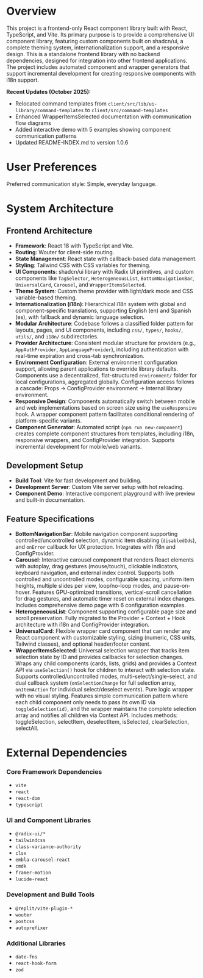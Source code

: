 # Overview

This project is a frontend-only React component library built with React, TypeScript, and Vite. Its primary purpose is to provide a comprehensive UI component library, featuring custom components built on shadcn/ui, a complete theming system, internationalization support, and a responsive design. This is a standalone frontend library with no backend dependencies, designed for integration into other frontend applications. The project includes automated component and wrapper generators that support incremental development for creating responsive components with i18n support.

**Recent Updates (October 2025):**
- Relocated command templates from `client/src/lib/ui-library/command-templates` to `client/src/command-templates`
- Enhanced WrapperItemsSelected documentation with communication flow diagrams
- Added interactive demo with 5 examples showing component communication patterns
- Updated README-INDEX.md to version 1.0.6

# User Preferences

Preferred communication style: Simple, everyday language.

# System Architecture

## Frontend Architecture
- **Framework**: React 18 with TypeScript and Vite.
- **Routing**: Wouter for client-side routing.
- **State Management**: React state with callback-based data management.
- **Styling**: Tailwind CSS with CSS variables for theming.
- **UI Components**: shadcn/ui library with Radix UI primitives, and custom components like `TagSelector`, `HeterogeneousList`, `BottomNavigationBar`, `UniversalCard`, `Carousel`, and `WrapperItemsSelected`.
- **Theme System**: Custom theme provider with light/dark mode and CSS variable-based theming.
- **Internationalization (i18n)**: Hierarchical i18n system with global and component-specific translations, supporting English (en) and Spanish (es), with fallback and dynamic language selection.
- **Modular Architecture**: Codebase follows a classified folder pattern for layouts, pages, and UI components, including `css/`, `types/`, `hooks/`, `utils/`, and `i18n/` subdirectories.
- **Provider Architecture**: Consistent modular structure for providers (e.g., `AppAuthProvider`, `AppLanguageProvider`), including authentication with real-time expiration and cross-tab synchronization.
- **Environment Configuration**: External environment configuration support, allowing parent applications to override library defaults. Components use a decentralized, flat-structured `environment/` folder for local configurations, aggregated globally. Configuration access follows a cascade: Props → ConfigProvider environment → Internal library environment.
- **Responsive Design**: Components automatically switch between mobile and web implementations based on screen size using the `useResponsive` hook. A wrapper component pattern facilitates conditional rendering of platform-specific variants.
- **Component Generator**: Automated script (`npm run new-component`) creates complete component structures from templates, including i18n, responsive wrappers, and ConfigProvider integration. Supports incremental development for mobile/web variants.

## Development Setup
- **Build Tool**: Vite for fast development and building.
- **Development Server**: Custom Vite server setup with hot reloading.
- **Component Demo**: Interactive component playground with live preview and built-in documentation.

## Feature Specifications
- **BottomNavigationBar**: Mobile navigation component supporting controlled/uncontrolled selection, dynamic item disabling (`disabledIds`), and `onError` callback for UX protection. Integrates with i18n and ConfigProvider.
- **Carousel**: Interactive carousel component that renders React elements with autoplay, drag gestures (mouse/touch), clickable indicators, keyboard navigation, and external index control. Supports both controlled and uncontrolled modes, configurable spacing, uniform item heights, multiple slides per view, loop/no-loop modes, and pause-on-hover. Features GPU-optimized transitions, vertical-scroll cancellation for drag gestures, and automatic timer reset on external index changes. Includes comprehensive demo page with 6 configuration examples.
- **HeterogeneousList**: Component supporting configurable page size and scroll preservation. Fully migrated to the Provider + Context + Hook architecture with i18n and ConfigProvider integration.
- **UniversalCard**: Flexible wrapper card component that can render any React component with customizable styling, sizing (numeric, CSS units, Tailwind classes), and optional header/footer content.
- **WrapperItemsSelected**: Universal selection wrapper that tracks item selection state by ID and provides callbacks for selection changes. Wraps any child components (cards, lists, grids) and provides a Context API via `useSelection()` hook for children to interact with selection state. Supports controlled/uncontrolled modes, multi-select/single-select, and dual callback system (`onSelectionChange` for full selection array, `onItemAction` for individual select/deselect events). Pure logic wrapper with no visual styling. Features simple communication pattern where each child component only needs to pass its own ID via `toggleSelection(id)`, and the wrapper maintains the complete selection array and notifies all children via Context API. Includes methods: toggleSelection, selectItem, deselectItem, isSelected, clearSelection, selectAll.

# External Dependencies

### Core Framework Dependencies
- `vite`
- `react`
- `react-dom`
- `typescript`

### UI and Component Libraries
- `@radix-ui/*`
- `tailwindcss`
- `class-variance-authority`
- `clsx`
- `embla-carousel-react`
- `cmdk`
- `framer-motion`
- `lucide-react`

### Development and Build Tools
- `@replit/vite-plugin-*`
- `wouter`
- `postcss`
- `autoprefixer`

### Additional Libraries
- `date-fns`
- `react-hook-form`
- `zod`